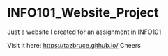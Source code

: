 # INFO101_Website_Project
Just a website I created for an assignment in INFO101

Visit it here: https://tazbruce.github.io/
Cheers
